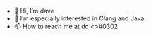 - 👋 Hi, I’m dave
- 👀 I’m especially interested in Clang and Java
- 📫 How to reach me at dc <<David>>#0302

<!---
MADaveee/MADaveee is a ✨ special ✨ repository because its `README.md` (this file) appears on your GitHub profile.
You can click the Preview link to take a look at your changes.
--->
